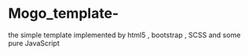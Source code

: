 # Mogo_template-
the simple template implemented by html5 , bootstrap , SCSS and some pure JavaScript
